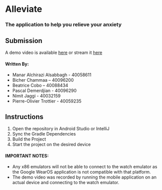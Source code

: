 # Alleviate
### The application to help you relieve your anxiety

## Submission

A demo video is available [here](/demo.mp4?raw=true) or stream it [here](https://streamable.com/c4e7hw)

#### Written By:

- Manar Alchirazi Alsabbagh - 40058611
- Bicher Chammaa – 40096200
- Beatrice Cobo – 40088434
- Pascal Demerdjian - 40096290
- Nimit Jaggi - 40032159 
- Pierre-Olivier Trottier - 40059235

## Instructions

1) Open the repository in Android Studio or IntelliJ
2) Sync the Gradle Dependencies
3) Build the Project
4) Start the project on the desired device

#### IMPORTANT NOTES:

- Any x86 emulators will not be able to connect to the watch emulator as the Google WearOS application is not compatible with that platform. 
- The demo video was recorded by running the mobile application on an actual device and connecting to the watch emulator.
